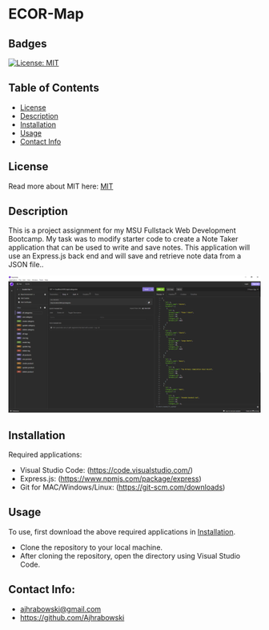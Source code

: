 # ECOR-Map

## Badges

[![License: MIT](https://img.shields.io/badge/License-MIT-yellow.svg)](https://opensource.org/licenses/MIT)

## Table of Contents

- [License](#license)
- [Description](#description)
- [Installation](#installation)
- [Usage](#usage)
- [Contact Info](#contact-info)

## License

Read more about MIT here:
[MIT](https://opensource.org/licenses/MIT)

## Description

This is a project assignment for my MSU Fullstack Web Development Bootcamp. My task was to modify starter code to create a Note Taker application that can be used to write and save notes. This application will use an Express.js back end and will save and retrieve note data from a JSON file..

![Alt text](<Assets/E-commerce Back End Screenshot.png>)

## Installation

Required applications:
- Visual Studio Code: (https://code.visualstudio.com/)
- Express.js: (https://www.npmjs.com/package/express)
- Git for MAC/Windows/Linux: (https://git-scm.com/downloads)

## Usage

To use, first download the above required applications in [Installation](#installation).

- Clone the repository to your local machine.
- After cloning the repository, open the directory using Visual Studio Code. 


## Contact Info: 

* ajhrabowski@gmail.com
* https://github.com/Ajhrabowski


